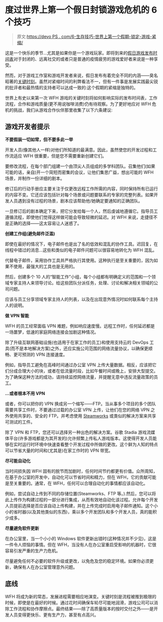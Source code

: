 # 度过世界上第一个假日封锁游戏危机的 6 个技巧

> 原文:[https://devo PS . com/6-生存技巧-世界上第一个假期-锁定-游戏-紧缩/](https://devops.com/6-tips-to-survive-the-worlds-first-holiday-lockdown-gaming-crunch/)

这是一个快乐的季节…尤其是如果你是一个游戏玩家。即将到来的[假日游戏发布时间表](https://www.thegamer.com/video-game-releases-holiday-2020-season/)对于封闭的、远离社交的或者只是普通的疫情疲劳的游戏爱好者来说是一种享受。

然而，对于游戏工作室和游戏开发者来说，假日发布有着完全不同的内涵——臭名昭著的[关键时刻](https://devops.com/?s=crunch%20time)。虽然对紧缩时间的利弊看法不一，但有一件事是发展实践最尖锐的批评者和最热情的支持者可以达成一致的:这个假期的紧缩是独特的。

世界上有史以来第一次 WFH 游戏的关键时刻将如何影响实际的发布时间表，工作流程，合作和游戏质量(更不用说咖啡消费)仍有待观察。为了更好地应对 WFH 危机的挑战，我们从游戏合作伙伴那里收集了以下六条建议:

## 游戏开发者提示

**不要假装一切如常，但不要多此一举**

开发人员(像其他人一样)对他们所知道的最满意。因此，虽然使您的开发过程和工作流适应 WFH 很重要，但是您不需要重新创建它们。

要修改流程，在每个部门组建一个由顶尖人员组成的多学科团队。召集他们(如果可能的话，亲自)开一个简短而密集的会议，让他们集思广益，想出可能的 WFH 场景，并制作一份详细的剧本。

修订后的行动手册应主要关注于仅更改远程工作所需的内容，同时保持所有已运行的内容不变。它还应该包括针对每个场景或问题要联系的专家的完整列表。如果开发人员遇到没有过程的场景，剧本应该帮助他/她确定要通知的正确团队。

一旦修订后的剧本确定下来，把它分发给每一个人，然后虔诚地遵循它。指导员工遵循流程，即使他们觉得这样做可能会导致轻微的延迟。对 WFH 来说，走捷径不是正确的选择——这太容易让人迷惑了。

**创建工作组(避免邮件泛滥)**

即使在最好的情况下，电子邮件也是出了名的低效和混乱的协作工具。迟回复，在线程中错过的消息…这些和类似的电子邮件问题可以很容易地转化为 WFH 混乱。

代替电子邮件，采用协作工具并严格执行其使用。这种执行是至关重要的，因为如果不使用，最强大的工具也是无用的。

然后，创建多个 10 人的“智能工作”小组，每个小组都有明确定义的范围和一个领域专家主持人来领导讨论。给这些团队分派任务，处理、讨论和解决相关领域的公司问题。

应该与员工分享领域专家主持人的列表，以及在出现意外情况时如何联系每个主持人的说明。

**做 VPN 智能**

WFH 的员工经常面临 VPN 难题，例如响应速度慢。远程工作时，任何延迟都是一场噩梦，低速的家庭网络连接会加剧这种情况。

除了升级互联网基础设施(也适用于在家工作的员工)和使用支持云的 DevOps 工具(而不是本地解决方案)之外，还应实施公司范围的网络流量协议，以确保更顺畅、更可预测的 VPN 连接速度。

例如，指导员工避免在高峰时间通过办公室 VPN 上传大量数据。相反，应该把它们分成合理大小的块，或者在低流量时段，比如午餐时间或晚上，安排大型提交。为了确保这种方法的成功，请持续监控网络流量，并提醒无意中违反流量政策的员工。

**…或者根本不用 VPN**

或者，你可以把你的 VPN 换成另一个缩写——FTP。当从事多个项目的多个团队需要共享工件时，不要通过过载的办公室 VPN 上传，让他们在您的网络 VPN 之外使用共享的、安全的 FTP。并考虑使用 [Steamworks](https://partner.steamgames.com/) 或类似的解决方案来共享可测试的工件。

除了 VPN 和 FTP，您还可以选择另一种出色的解决方案。谷歌 Stadia 游戏流媒体平台(许多游戏都是为其开发的)允许频繁上传私人游戏版本。这使得开发人员能够在实时运行时环境中快速查看整个开发过程中所做的更改。这个鲜为人知的特点可以节省大量的时间和(尤其是)在家工作时的 VPN 带宽。

**尽可能自动化**

当时间损失因 WFH 固有的脱节而加剧时，任何时间节约都更有价值。众所周知，在基于办公室的开发中，自动化可以节省时间和精力，但在 WFH，它的贡献可能是至关重要的。通常，在 WFH，任何可以合理自动化的事情都应该自动化。

例如，尝试自动上传到不同的存储位置(Steamworks、FTP 等。).然后，您可以将此上传作为构建过程的一部分进行集成，从而有效地自动化该过程。允许每个开发人员提前选择是否应该自动上传构建，并在上传完成时启用电子邮件通知。这个小小的省时器(以及其他类似的东西)，乘以多个开发团队和多个开发人员，真的能积少成多。

**尽量避免软件更新**

在办公室里，当一个小小的 Windows 软件更新出错时(这种情况并不少见)，这是一件令人烦恼的事情。但在 WFH，当没有人在办公室重启受影响的机器时，它很容易引发严重的生产力危机。

尽量避免任何不必要的软件升级或更改，以免危及您的稳定环境。如果你必须更新，确保有人在办公室管理意外问题。

## 底线

WFH 将成为新的常态，发展进程需要相应地演变。关键时刻是流程被推到极限的时候，即使是在最好的时候。通过花时间确保车轮尽可能地润滑，游戏公司可以消除工作流程和协作摩擦点。最终结果——除了高质量版本的按时交付之外——是开发人员变得更快乐、更有生产力，甚至有点高兴。
